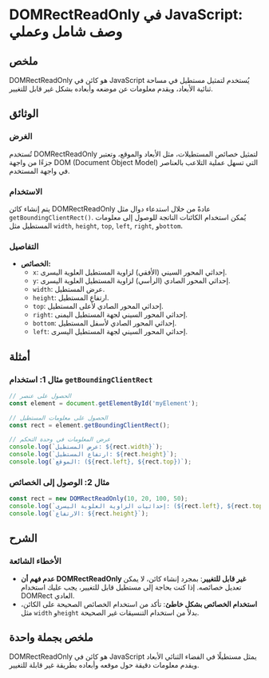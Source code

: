 <!--
Meta Description: # DOMRectReadOnly في JavaScript: وصف شامل وعملي ## ملخص DOMRectReadOnly هو كائن في JavaScript يُستخدم لتمثيل مستطيل في مساحة ثنائية الأبعاد، ويقدم معل...
Meta Keywords: المستطيل, rect, domrectreadonly, استخدام, إحداثي
-->

# DOMRectReadOnly في JavaScript: وصف شامل وعملي

## ملخص
DOMRectReadOnly هو كائن في JavaScript يُستخدم لتمثيل مستطيل في مساحة ثنائية الأبعاد، ويقدم معلومات عن موضعه وأبعاده بشكل غير قابل للتغيير.

## الوثائق
### الغرض
تُستخدم DOMRectReadOnly لتمثيل خصائص المستطيلات، مثل الأبعاد والموقع، وتعتبر جزءًا من واجهة DOM (Document Object Model) التي تسهل عملية التلاعب بالعناصر في واجهة المستخدم.

### الاستخدام
يتم إنشاء كائن DOMRectReadOnly عادةً من خلال استدعاء دوال مثل `getBoundingClientRect()`. يُمكن استخدام الكائنات الناتجة للوصول إلى معلومات المستطيل مثل `width`, `height`, `top`, `left`, `right`, و`bottom`.

### التفاصيل
- **الخصائص:**
  - `x`: إحداثي المحور السيني (الأفقي) لزاوية المستطيل العلوية اليسرى.
  - `y`: إحداثي المحور الصادي (الرأسي) لزاوية المستطيل العلوية اليسرى.
  - `width`: عرض المستطيل.
  - `height`: ارتفاع المستطيل.
  - `top`: إحداثي المحور الصادي لأعلى المستطيل.
  - `right`: إحداثي المحور السيني لجهة المستطيل اليمنى.
  - `bottom`: إحداثي المحور الصادي لأسفل المستطيل.
  - `left`: إحداثي المحور السيني لجهة المستطيل اليسرى.

## أمثلة
### مثال 1: استخدام `getBoundingClientRect`
```javascript
// الحصول على عنصر
const element = document.getElementById('myElement');

// الحصول على معلومات المستطيل
const rect = element.getBoundingClientRect();

// عرض المعلومات في وحدة التحكم
console.log(`عرض المستطيل: ${rect.width}`);
console.log(`ارتفاع المستطيل: ${rect.height}`);
console.log(`الموقع: (${rect.left}, ${rect.top})`);
```

### مثال 2: الوصول إلى الخصائص
```javascript
const rect = new DOMRectReadOnly(10, 20, 100, 50);
console.log(`إحداثيات الزاوية العلوية اليسرى: (${rect.left}, ${rect.top})`);
console.log(`الارتفاع: ${rect.height}`);
```

## الشرح
### الأخطاء الشائعة
- **عدم فهم أن DOMRectReadOnly غير قابل للتغيير**: بمجرد إنشاء كائن، لا يمكن تعديل خصائصه. إذا كنت بحاجة إلى مستطيل قابل للتغيير، يجب عليك استخدام DOMRect العادي.
- **استخدام الخصائص بشكل خاطئ**: تأكد من استخدام الخصائص الصحيحة على الكائن، مثل `width` و`height` بدلاً من استخدام التنسيقات غير الصحيحة.

## ملخص بجملة واحدة
DOMRectReadOnly هو كائن في JavaScript يمثل مستطيلًا في الفضاء الثنائي الأبعاد ويقدم معلومات دقيقة حول موقعه وأبعاده بطريقة غير قابلة للتغيير.
